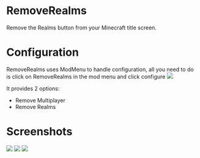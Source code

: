 # RemoveRealms

Remove the Realms button from your Minecraft title screen.

# Configuration
RemoveRealms uses ModMenu to handle configuration, all you need to do is click on RemoveRealms in the mod menu and click configure
![](https://cdn.diced.wtf/u/F2ooWf.png)

It provides 2 options:
* Remove Multiplayer
* Remove Realms

# Screenshots
![](https://cdn.diced.wtf/u/aCEnu4.png)
![](https://cdn.diced.wtf/u/ogNqf1.png)
![](https://cdn.diced.wtf/u/Yu0WTc.png)
